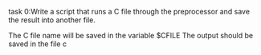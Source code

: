 task 0:Write a script that runs a C file through the preprocessor and save the result into another file.

The C file name will be saved in the variable $CFILE The output should be saved in the file c
